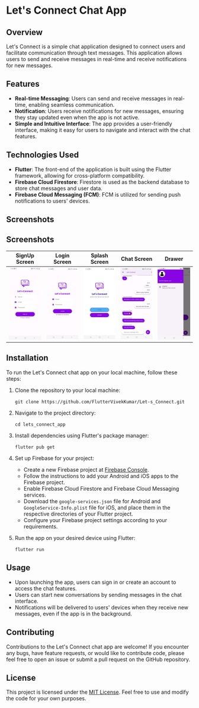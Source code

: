 # Let's Connect Chat App

## Overview
Let's Connect is a simple chat application designed to connect users and facilitate communication through text messages. This application allows users to send and receive messages in real-time and receive notifications for new messages.

## Features
- **Real-time Messaging**: Users can send and receive messages in real-time, enabling seamless communication.
- **Notification**: Users receive notifications for new messages, ensuring they stay updated even when the app is not active.
- **Simple and Intuitive Interface**: The app provides a user-friendly interface, making it easy for users to navigate and interact with the chat features.

## Technologies Used
- **Flutter**: The front-end of the application is built using the Flutter framework, allowing for cross-platform compatibility.
- **Firebase Cloud Firestore**: Firestore is used as the backend database to store chat messages and user data.
- **Firebase Cloud Messaging (FCM)**: FCM is utilized for sending push notifications to users' devices.

## Screenshots
## Screenshots

|  SignUp Screen | Login Screen |  Splash Screen | Chat Screen  | Drawer  |
| --- | --- |  --- |  --- |  --- |  
| ![](https://github.com/FlutterVivekKumar/Let-s_Connect/blob/main/screenshots/Screenshot_20240412_124937.jpg) | ![](https://github.com/FlutterVivekKumar/Let-s_Connect/blob/main/screenshots/Screenshot_20240412_124933.jpg) | ![](https://github.com/FlutterVivekKumar/Let-s_Connect/blob/main/screenshots/Screenshot_20240412_124928.jpg) | ![](https://github.com/FlutterVivekKumar/Let-s_Connect/blob/main/screenshots/Screenshot_20240412_131551.jpg) | ![](https://github.com/FlutterVivekKumar/Let-s_Connect/blob/main/screenshots/Screenshot_20240412_124923.jpg) |


## Installation
To run the Let's Connect chat app on your local machine, follow these steps:

1. Clone the repository to your local machine:
   ```
   git clone https://github.com/FlutterVivekKumar/Let-s_Connect.git
   ```

2. Navigate to the project directory:
   ```
   cd lets_connect_app
   ```

3. Install dependencies using Flutter's package manager:
   ```
   flutter pub get
   ```

4. Set up Firebase for your project:
    - Create a new Firebase project at [Firebase Console](https://console.firebase.google.com/).
    - Follow the instructions to add your Android and iOS apps to the Firebase project.
    - Enable Firebase Cloud Firestore and Firebase Cloud Messaging services.
    - Download the `google-services.json` file for Android and `GoogleService-Info.plist` file for iOS, and place them in the respective directories of your Flutter project.
    - Configure your Firebase project settings according to your requirements.

5. Run the app on your desired device using Flutter:
   ```
   flutter run
   ```

## Usage
- Upon launching the app, users can sign in or create an account to access the chat features.
- Users can start new conversations by  sending messages in the chat interface.
- Notifications will be delivered to users' devices when they receive new messages, even if the app is in the background.

## Contributing
Contributions to the Let's Connect chat app are welcome! If you encounter any bugs, have feature requests, or would like to contribute code, please feel free to open an issue or submit a pull request on the GitHub repository.

## License
This project is licensed under the [MIT License](LICENSE). Feel free to use and modify the code for your own purposes.
